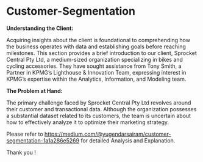 # Customer-Segmentation

**Understanding the Client:**

Acquiring insights about the client is foundational to comprehending how the business operates with data and establishing goals before reaching milestones. This section provides a brief introduction to our client, Sprocket Central Pty Ltd, a medium-sized organization specializing in bikes and cycling accessories. They have sought assistance from Tony Smith, a Partner in KPMG’s Lighthouse & Innovation Team, expressing interest in KPMG’s expertise within the Analytics, Information, and Modeling team.

**The Problem at Hand:**

The primary challenge faced by Sprocket Central Pty Ltd revolves around their customer and transactional data. Although the organization possesses a substantial dataset related to its customers, the team is uncertain about how to effectively analyze it to optimize their marketing strategy.

Please refer to https://medium.com/@yugendarsairam/customer-segmentation-1a1a286e5269 for detailed Analysis and Explanation.

Thank you !
